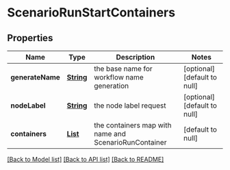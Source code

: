 # ScenarioRunStartContainers
## Properties

Name | Type | Description | Notes
------------ | ------------- | ------------- | -------------
**generateName** | [**String**](string.md) | the base name for workflow name generation | [optional] [default to null]
**nodeLabel** | [**String**](string.md) | the node label request | [optional] [default to null]
**containers** | [**List**](ScenarioRunContainer.md) | the containers map with name and ScenarioRunContainer | [default to null]

[[Back to Model list]](../README.md#documentation-for-models) [[Back to API list]](../README.md#documentation-for-api-endpoints) [[Back to README]](../README.md)

